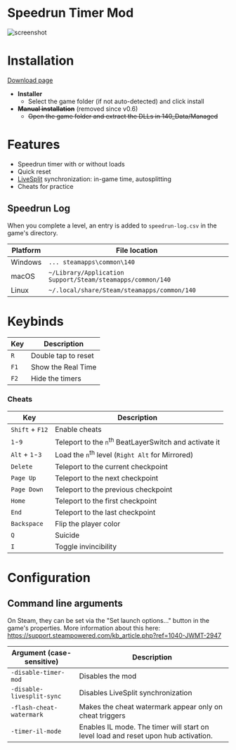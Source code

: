 # Speedrun Timer Mod
![screenshot](https://i.imgur.com/ur42sz0.png)

# Installation
[Download page](https://github.com/Dalet/140-speedrun-timer/releases/)
* **Installer**
  * Select the game folder (if not auto-detected) and click install
* ~~**Manual installation**~~ (removed since v0.6)
  * ~~Open the game folder and extract the DLLs in 140_Data/Managed~~

# Features
* Speedrun timer with or without loads
* Quick reset
* [LiveSplit](http://livesplit.org/) synchronization: in-game time, autosplitting
* Cheats for practice

## Speedrun Log

When you complete a level, an entry is added to `speedrun-log.csv` in the game's directory.

Platform | File location
---------|-----------
Windows  | `... steamapps\common\140`
macOS    | `~/Library/Application Support/Steam/steamapps/common/140`
Linux    | `~/.local/share/Steam/steamapps/common/140`

# Keybinds
|   Key   |  Description |
| ------- | ------------ |
| `R`     | Double tap to reset |
| `F1`    | Show the Real Time |
| `F2`    | Hide the timers |

### Cheats

|   Key   |  Description |
| ------- | ------------ |
| `Shift` + `F12` | Enable cheats |
| `1`-`9` | Teleport to the `n`<sup>th</sup> BeatLayerSwitch and activate it |
| `Alt` + `1`-`3` | Load the `n`<sup>th</sup> level (`Right Alt` for Mirrored) |
| `Delete` | Teleport to the current checkpoint |
| `Page Up` | Teleport to the next checkpoint |
| `Page Down` | Teleport to the previous checkpoint |
|  `Home` | Teleport to the first checkpoint |
|  `End`  | Teleport to the last checkpoint |
| `Backspace` | Flip the player color |
| `Q`         | Suicide              |
| `I`         | Toggle invincibility |


# Configuration

## Command line arguments

On Steam, they can be set via the "Set launch options..." button in the game's properties. More information about this here: https://support.steampowered.com/kb_article.php?ref=1040-JWMT-2947

| Argument (case-sensitive) | Description                                             |
|---------------------------|---------------------------------------------------------|
| `-disable-timer-mod`      | Disables the mod                                        |
| `-disable-livesplit-sync` | Disables LiveSplit synchronization                      |
| `-flash-cheat-watermark`  | Makes the cheat watermark appear only on cheat triggers |
| `-timer-il-mode`          | Enables IL mode. The timer will start on level load and reset upon hub activation. |
